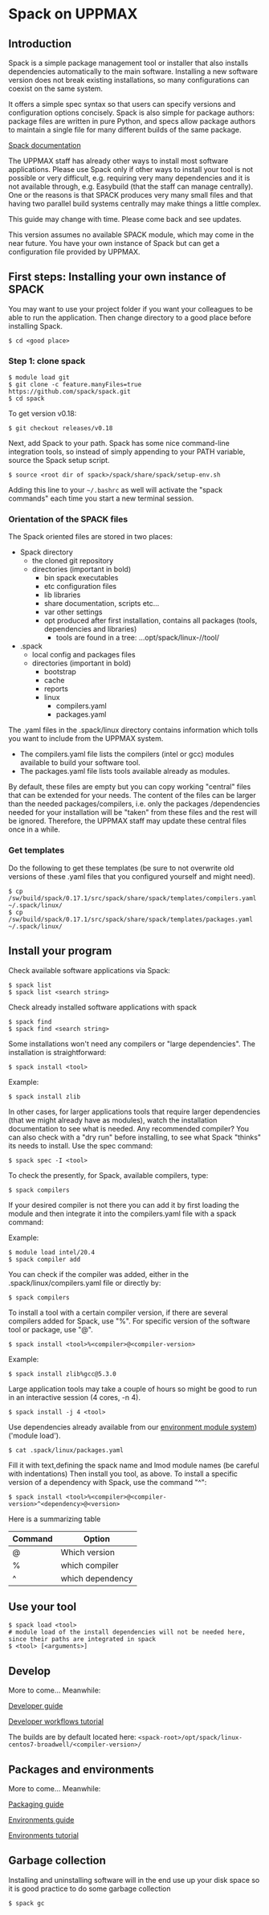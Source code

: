 # Spack on UPPMAX

## Introduction

Spack is a simple package management tool or installer that also installs dependencies automatically to the main software. Installing a new software version does not break existing installations, so many configurations can coexist on the same system.

It offers a simple spec syntax so that users can specify versions and configuration options concisely. Spack is also simple for package authors: package files are written in pure Python, and specs allow package authors to maintain a single file for many different builds of the same package.

[Spack documentation](https://spack.readthedocs.io/en/latest/)

The UPPMAX staff has already other ways to install most software applications. Please use Spack only if other ways to install your tool is not possible or very difficult, e.g. requiring very many dependencies and it is not available through, e.g. Easybuild (that the staff can manage centrally). One or the reasons is that SPACK produces very many small files and that having two parallel build systems centrally may make things a little complex.

This guide may change with time. Please come back and see updates.

This version assumes no available SPACK module, which may come in the near future.
You have your own instance of Spack but can get a configuration file provided by UPPMAX.

## First steps: Installing your own instance of SPACK

You may want to use your project folder if you want your colleagues to be able to run the application. Then change directory to a good place before installing Spack.

``` console
$ cd <good place>
```

### Step 1: clone spack

``` console
$ module load git
$ git clone -c feature.manyFiles=true https://github.com/spack/spack.git 
$ cd spack
```

To get version v0.18:

``` console
$ git checkout releases/v0.18
```

Next, add Spack to your path. Spack has some nice command-line integration tools, so instead of simply appending to your PATH variable, source the Spack setup script.

``` console
$ source <root dir of spack>/spack/share/spack/setup-env.sh
```

Adding this line to your ``~/.bashrc`` as well will activate the "spack commands" each time you start a new terminal session.

### Orientation of the SPACK files

The Spack oriented files are stored in two places:

- Spack directory
    - the cloned git repository
    - directories (important in bold)
        - bin        spack executables
        - etc        configuration files
        - lib         libraries
        - share       documentation, scripts etc...
        - var        other settings
        - opt        produced after first installation, contains all packages (tools, dependencies and libraries)
             - tools are found in a tree: ...opt/spack/linux-<arch>/<compiler>/tool/
- .spack
    - local config and packages files
    - directories (important in bold)
        - bootstrap
        - cache
        - reports
        - linux
            - ​compilers.yaml
            - packages.yaml
         

The .yaml files in the .spack/linux directory contains information which tolls you want to include from the UPPMAX system.

- The compilers.yaml file lists the compilers (intel or gcc) modules available to build your software tool.
- The packages.yaml file lists tools available already as modules.

By default, these files are empty but you can copy working "central" files that can be extended for your needs. The content of the files can be larger than the needed packages/compilers, i.e. only the packages /dependencies needed for your installation will be "taken" from these files and the rest will be ignored. Therefore, the UPPMAX staff may update these central files once in a while.

### Get templates

Do the following to get these templates (be sure to not overwrite old versions of these .yaml files that you configured yourself and might need).

``` console
$ cp /sw/build/spack/0.17.1/src/spack/share/spack/templates/compilers.yaml ~/.spack/linux/
$ cp /sw/build/spack/0.17.1/src/spack/share/spack/templates/packages.yaml ~/.spack/linux/
```

## Install your program

Check available software applications via Spack:

``` console
$ spack list
$ spack list <search string>
```

Check already installed software applications with spack

``` console
$ spack find
$ spack find <search string>
```

Some installations won't need any compilers or "large dependencies". The installation is straightforward:

``` console
$ spack install <tool>
```

Example:

``` console
$ spack install zlib
```

In other cases, for larger applications tools that require larger dependencies (that we might already have as modules), watch the installation documentation to see what is needed. Any recommended compiler? You can also check with a "dry run" before installing, to see what Spack "thinks" its needs to install. Use the spec command:

``` console
$ spack spec -I <tool>
```

To check the presently, for Spack, available compilers, type:

``` console
$ spack compilers
```

If your desired compiler is not there you can add it by first loading the module and then integrate it into the compilers.yaml file with a spack command:

Example:

``` console
$ module load intel/20.4
$ spack compiler add
```

You can check if the compiler was added, either in the .spack/linux/compilers.yaml file or directly by:

``` console
$ spack compilers
```

To install a tool with a certain compiler version, if there are several compilers added for Spack, use "%". For specific version of the software tool or package, use "@".

``` console
$ spack install <tool>%<compiler>@<compiler-version>
```

Example:

``` console
$ spack install zlib%gcc@5.3.0
```

Large application tools may take a couple of hours so might be good to run in an interactive session (4 cores, -n 4).

``` console
$ spack install -j 4 <tool>
```

Use dependencies already available from our [environment module system](../cluster_guides/modules.md)) ('module load').

``` console
$ cat .spack/linux/packages.yaml
```

Fill it with text,defining the spack name and lmod module names (be careful with indentations)
Then install you tool, as above.
To install a specific version of a dependency with Spack, use the command "^":

``` console
$ spack install <tool>%<compiler>@<compiler-version>^<dependency>@<version>
```

Here is a summarizing table

Command	|Option
-|-
@|Which version
%|which compiler
^|which dependency

## Use your tool

``` console
$ spack load <tool>  
# module load of the install dependencies will not be needed here, since their paths are integrated in spack
$ <tool> [<arguments>]
```

## Develop

More to come... Meanwhile:

[Developer guide](https://spack.readthedocs.io/en/latest/developer_guide.html)

[Developer workflows tutorial](https://spack-tutorial.readthedocs.io/en/latest/tutorial_developer_workflows.html)

The builds are by default located here: ``<spack-root>/opt/spack/linux-centos7-broadwell/<compiler-version>/``


## Packages and environments

More to come... Meanwhile:

[Packaging guide](https://spack-tutorial.readthedocs.io/en/latest/tutorial_developer_workflows.html)

[Environments guide](https://spack.readthedocs.io/en/latest/environments.html)

[Environments tutorial](https://spack-tutorial.readthedocs.io/en/latest/tutorial_environments.html)

## Garbage collection

Installing and uninstalling software will in the end use up your disk space so it is good practice to do some garbage collection

``` console
$ spack gc
```
